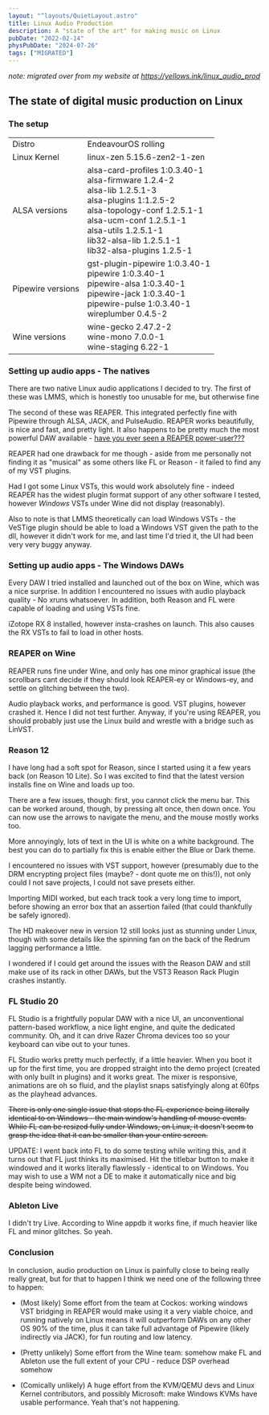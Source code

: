 ```yaml
---
layout: "^layouts/QuietLayout.astro"
title: Linux Audio Production
description: A "state of the art" for making music on Linux
pubDate: "2022-02-14"
physPubDate: "2024-07-26"
tags: ["MIGRATED"]
---
```


*note: migrated over from my website at https://yellows.ink/linux_audio_prod*

## The state of digital music production on Linux

### The setup

<table>
  <tbody>
    <tr>
      <td>Distro</td>
      <td>EndeavourOS rolling</td>
    </tr>
    <tr>
      <td>Linux Kernel</td>
      <td>linux-zen 5.15.6-zen2-1-zen</td>
    </tr>
    <tr>
      <td>ALSA versions</td>
      <td>
        alsa-card-profiles 1:0.3.40-1
        <br />
        alsa-firmware 1.2.4-2
        <br />
        alsa-lib 1.2.5.1-3
        <br />
        alsa-plugins 1:1.2.5-2
        <br />
        alsa-topology-conf 1.2.5.1-1
        <br />
        alsa-ucm-conf 1.2.5.1-1
        <br />
        alsa-utils 1.2.5.1-1
        <br />
        lib32-alsa-lib 1.2.5.1-1
        <br />
        lib32-alsa-plugins 1.2.5-1
      </td>
    </tr>
    <tr>
      <td>Pipewire versions</td>
      <td>
        gst-plugin-pipewire 1:0.3.40-1
        <br />
        pipewire 1:0.3.40-1
        <br />
        pipewire-alsa 1:0.3.40-1
        <br />
        pipewire-jack 1:0.3.40-1
        <br />
        pipewire-pulse 1:0.3.40-1
        <br />
        wireplumber 0.4.5-2
      </td>
    </tr>
    <tr>
      <td>Wine versions</td>
      <td>
        wine-gecko 2.47.2-2
        <br />
        wine-mono 7.0.0-1
        <br />
        wine-staging 6.22-1
      </td>
    </tr>
  </tbody>
</table>

### Setting up audio apps - The natives

There are two native Linux audio applications I decided to try. The first
of these was LMMS, which is honestly too unusable for me, but otherwise
fine

The second of these was REAPER. This integrated perfectly fine with
Pipewire through ALSA, JACK, and PulseAudio. REAPER works beautifully, is
nice and fast, and pretty light. It also happens to be pretty much the
most powerful DAW available - [have you ever seen a REAPER power-user???](https://www.youtube.com/watch?v=H-Gs-o39C5o)

REAPER had one drawback for me though - aside from me personally not
finding it as "musical" as some others like FL or Reason - it failed to
find any of my VST plugins.

Had I got some Linux VSTs, this would work absolutely fine - indeed REAPER
has the widest plugin format support of any other software I tested,
however _Windows_ VSTs under Wine did not display (reasonably).

Also to note is that LMMS theoretically can load Windows VSTs - the
VeSTige plugin should be able to load a Windows VST given the path to the
dll, however it didn't work for me, and last time I'd tried it, the UI had
been very very buggy anyway.

### Setting up audio apps - The Windows DAWs

Every DAW I tried installed and launched out of the box on Wine, which was
a nice surprise. In addition I encountered no issues with audio playback
quality - No xruns whatsoever. In addition, both Reason and FL were
capable of loading and using VSTs fine.

iZotope RX 8 installed, however insta-crashes on launch. This also causes
the RX VSTs to fail to load in other hosts.

### REAPER on Wine

REAPER runs fine under Wine, and only has one minor graphical issue (the
scrollbars cant decide if they should look REAPER-ey or Windows-ey, and
settle on glitching between the two).

Audio playback works, and performance is good. VST plugins, however
crashed it. Hence I did not test further. Anyway, if you're using REAPER,
you should probably just use the Linux build and wrestle with a bridge
such as LinVST.

### Reason 12

I have long had a soft spot for Reason, since I started using it a few
years back (on Reason 10 Lite). So I was excited to find that the latest
version installs fine on Wine and loads up too.

There are a few issues, though: first, you cannot click the menu bar. This
can be worked around, though, by pressing alt once, then down once. You
can now use the arrows to navigate the menu, and the mouse mostly works
too.

More annoyingly, lots of text in the UI is white on a white background.
The best you can do to partially fix this is enable either the Blue or
Dark theme.

I encountered no issues with VST support, however (presumably due to the
DRM encrypting project files (maybe? - dont quote me on this!)), not only
could I not save projects, I could not save presets either.

Importing MIDI worked, but each track took a very long time to import,
before showing an error box that an assertion failed (that could
thankfully be safely ignored).

The HD makeover new in version 12 still looks just as stunning under
Linux, though with some details like the spinning fan on the back of the
Redrum lagging performance a little.

I wondered if I could get around the issues with the Reason DAW and still
make use of its rack in other DAWs, but the VST3 Reason Rack Plugin
crashes instantly.

### FL Studio 20

FL Studio is a frightfully popular DAW with a nice UI, an unconventional
pattern-based workflow, a nice light engine, and quite the dedicated
community. Oh, and it can drive Razer Chroma devices too so your keyboard
can vibe out to your tunes.

FL Studio works pretty much perfectly, if a little heavier. When you boot
it up for the first time, you are dropped straight into the demo project
(created with only built in plugins) and it works great. The mixer is
responsive, animations are oh so fluid, and the playlist snaps
satisfyingly along at 60fps as the playhead advances.

~~There is only one single issue that stops the FL experience being
literally identical to on Windows - the main window's handling of mouse
events. While FL can be resized fully under Windows, on Linux, it doesn't
seem to grasp the idea that it can be smaller than your entire screen.~~

UPDATE: I went back into FL to do some testing while writing this, and it
turns out that FL just thinks its maximised. Hit the titlebar button to
make it windowed and it works literally flawlessly - identical to on
Windows. You may wish to use a WM not a DE to make it automatically nice
and big despite being windowed.

### Ableton Live

I didn't try Live. According to Wine appdb it works fine, if much heavier
like FL and minor glitches. So yeah.

### Conclusion

In conclusion, audio production on Linux is painfully close to being
really really great, but for that to happen I think we need one of the
following three to happen:

- (Most likely) Some effort from the team at Cockos: working windows VST
  bridging in REAPER would make using it a very viable choice, and running
  natively on Linux means it will outperform DAWs on any other OS 90% of
  the time, plus it can take full advantage of Pipewire (likely indirectly
  via JACK), for fun routing and low latency.

- (Pretty unlikely) Some effort from the Wine team: somehow make FL and
  Ableton use the full extent of your CPU - reduce DSP overhead somehow

- (Comically unlikely) A huge effort from the KVM/QEMU devs and Linux
  Kernel contributors, and possibly Microsoft: make Windows KVMs have
  usable performance. Yeah that's not happening.
